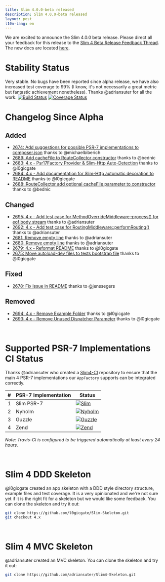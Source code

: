 ```yaml
---
title: Slim 4.0.0-beta released
description: Slim 4.0.0-beta released
layout: post
l10n-lang: en
---
```


We are excited to announce the Slim 4.0.0 beta release. Please direct all your feedback for this release to the [Slim 4 Beta Release Feedback Thread](https://github.com/slimphp/Slim/issues/2697). The new docs are located [here](http://slim-website.lgse.com/docs/v4).

# Stability Status
Very stable. No bugs have been reported since alpha release, we have also increased test coverage to 99% (I know, it's not necessarily a great metric but fantastic achievement nonetheless). Thanks @adriansuter for all the work.
[![Build Status](https://travis-ci.org/slimphp/Slim.svg?branch=4.x)](https://travis-ci.org/slimphp/Slim)
[![Coverage Status](https://coveralls.io/repos/github/slimphp/Slim/badge.svg?branch=4.x)](https://coveralls.io/github/slimphp/Slim?branch=4.x)

# Changelog Since Alpha

## Added
- [2674: Add suggestions for possible PSR-7 implementations to composer.json](https://github.com/slimphp/Slim/pull/2674) thanks to @michaelbiberich
- [2689: Add cacheFile to RouteCollector constructor](https://github.com/slimphp/Slim/pull/2689) thanks to @bednic
- [2683: 4.x - Psr17Factory Provider &amp; Slim-Http Auto-Detection](https://github.com/slimphp/Slim/pull/2683) thanks to @l0gicgate
- [2684: 4.x - Add documentation for Slim-Http automatic decoration to README](https://github.com/slimphp/Slim/pull/2684) thanks to @l0gicgate
- [2688: RouteCollector add optional cacheFile parameter to constructor](https://github.com/slimphp/Slim/issues/2688) thanks to @bednic

## Changed
- [2695: 4.x - Add test case for MethodOverrideMiddleware::process() for eof body stream](https://github.com/slimphp/Slim/pull/2695) thanks to @adriansuter
- [2692: 4.x - Add test case for RoutingMiddleware::performRouting()](https://github.com/slimphp/Slim/pull/2692) thanks to @adriansuter
- [2681: Remove empty line](https://github.com/slimphp/Slim/pull/2681) thanks to @adriansuter
- [2680: Remove empty line](https://github.com/slimphp/Slim/pull/2680) thanks to @adriansuter
- [2679: 4.x - Reformat README](https://github.com/slimphp/Slim/pull/2679) thanks to @l0gicgate
- [2675: Move autoload-dev files to tests bootstrap file](https://github.com/slimphp/Slim/pull/2675) thanks to @l0gicgate

## Fixed
- [2678: Fix issue in README](https://github.com/slimphp/Slim/pull/2678) thanks to @jenssegers

## Removed
- [2694: 4.x - Remove Example Folder](https://github.com/slimphp/Slim/pull/2694) thanks to @l0gicgate
- [2693: 4.x - Remove Unused Dispatcher Parameter](https://github.com/slimphp/Slim/pull/2693) thanks to @l0gicgate

<br/>

# Supported PSR-7 Implementations CI Status
Thanks @adriansuter who created a [Slim4-CI](https://github.com/slimphp/Slim4-CI) repository to ensure that the main 4 PSR-7 implementations our `AppFactory` supports can be integrated correctly.

| #   | PSR-7 Implementation | Status         |
| --- | -------------------- | -------------- |
| 1   | Slim PSR-7           | [![Slim](https://travis-matrix-badges.herokuapp.com/repos/adriansuter/Slim4-CI/branches/master/1)](https://travis-ci.org/adriansuter/Slim4-CI)              |
| 2   | Nyholm               | [![Nyholm](https://travis-matrix-badges.herokuapp.com/repos/adriansuter/Slim4-CI/branches/master/2)](https://travis-ci.org/adriansuter/Slim4-CI)            |
| 3   | Guzzle               | [![Guzzle](https://travis-matrix-badges.herokuapp.com/repos/adriansuter/Slim4-CI/branches/master/3)](https://travis-ci.org/php-http/psr7-integration-tests) |
| 4   | Zend                 | [![Zend](https://travis-matrix-badges.herokuapp.com/repos/adriansuter/Slim4-CI/branches/master/4)](https://travis-ci.org/php-http/psr7-integration-tests)   |

*Note: Travis-CI is configured to be triggered automatically at least every 24 hours.*

<br/>

# Slim 4 DDD Skeleton
@l0gicgate  created an app skeleton with a DDD style directory structure, example files and test coverage. It is a very opinionated and we're not sure yet if it is the right fit for a skeleton but we would like some feedback. You can clone the skeleton and try it out:

```bash
git clone https://github.com/l0gicgate/Slim-Skeleton.git
git checkout 4.x
```

<br/>

# Slim 4 MVC Skeleton
@adriansuter created an MVC skeleton. You can clone the skeleton and try it out:
```bash
git clone https://github.com/adriansuter/Slim4-Skeleton.git
```

<br/>

